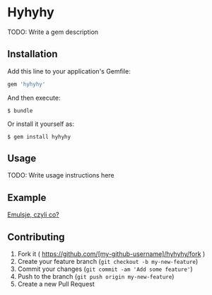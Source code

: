 # Hyhyhy

TODO: Write a gem description

## Installation

Add this line to your application's Gemfile:

```ruby
gem 'hyhyhy'
```

And then execute:

    $ bundle

Or install it yourself as:

    $ gem install hyhyhy

## Usage

TODO: Write usage instructions here

## Example

[Emulsje, czyli co?](https://db.tt/hIAa9KhT)

## Contributing

1. Fork it ( https://github.com/[my-github-username]/hyhyhy/fork )
2. Create your feature branch (`git checkout -b my-new-feature`)
3. Commit your changes (`git commit -am 'Add some feature'`)
4. Push to the branch (`git push origin my-new-feature`)
5. Create a new Pull Request
